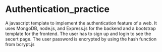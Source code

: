 # Authentication_practice
 A javascript template to implement the authentication feature of a web. It uses MongoDB, node.js, and Express.js for the backend and a bootstrap template for the frontend. The user has to sign up and login to see the secert page. The user password is encrypted by using the hash function from bcrypt.js
 
